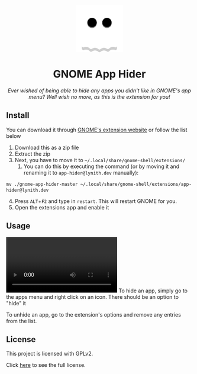 <div align="center">
  <img src="https://raw.githubusercontent.com/LynithDev/gnome-app-hider/master/.github/ghost_nobg.png" width="128">
  <h1>GNOME App Hider</h1>
  <p><i>Ever wished of being able to hide any apps you didn't like in GNOME's app menu? Well wish no more, as this is the extension for you!</i>
</div>

## Install
You can download it through [GNOME's extension website](https://extensions.gnome.org/extension/5895/app-hider/) or follow the list below
1. Download this as a zip file
2. Extract the zip
3. Next, you have to move it to `~/.local/share/gnome-shell/extensions/`
    1. You can do this by executing the command (or by moving it and renaming it to `app-hider@lynith.dev` manually):
```
mv ./gnome-app-hider-master ~/.local/share/gnome-shell/extensions/app-hider@lynith.dev
```
4. Press `ALT`+`F2` and type in `restart`. This will restart GNOME for you.
5. Open the extensions app and enable it

## Usage
![](https://raw.githubusercontent.com/LynithDev/gnome-app-hider/master/.github/showcase.mp4)
To hide an app, simply go to the apps menu and right click on an icon. There should be an option to "hide" it

To unhide an app, go to the extension's options and remove any entries from the list.

## License
This project is licensed with GPLv2.

Click [here](./LICENSE) to see the full license.
